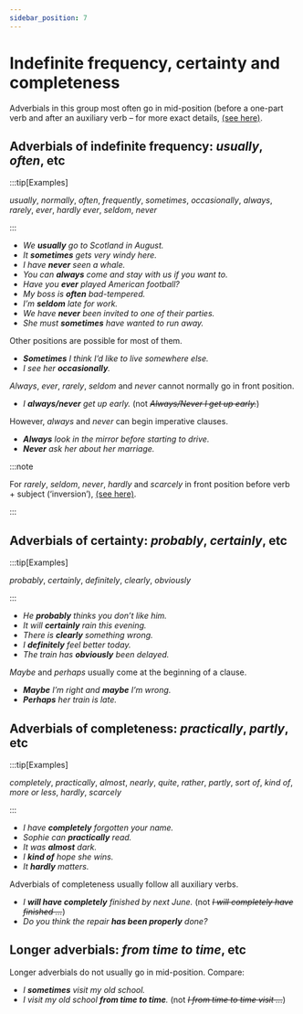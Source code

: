 ```yaml
---
sidebar_position: 7
---
```


# Indefinite frequency, certainty and completeness

Adverbials in this group most often go in mid-position (before a one-part verb and after an auxiliary verb – for more exact details, [(see here)](./mid-position-details).

## Adverbials of indefinite frequency: *usually*, *often*, etc

:::tip[Examples]

*usually*, *normally*, *often*, *frequently*, *sometimes*, *occasionally*, *always*, *rarely*, *ever*, *hardly ever*, *seldom*, *never*

:::

- *We **usually** go to Scotland in August.*
- *It **sometimes** gets very windy here.*
- *I have **never** seen a whale.*
- *You can **always** come and stay with us if you want to.*
- *Have you **ever** played American football?*
- *My boss is **often** bad-tempered.*
- *I’m **seldom** late for work.*
- *We have **never** been invited to one of their parties.*
- *She must **sometimes** have wanted to run away.*

Other positions are possible for most of them.

- ***Sometimes** I think I’d like to live somewhere else.*
- *I see her **occasionally**.*

*Always*, *ever*, *rarely*, *seldom* and *never* cannot normally go in front position.

- *I **always/never** get up early.* (not *~~Always/Never I get up early.~~*)

However, *always* and *never* can begin imperative clauses.

- ***Always** look in the mirror before starting to drive.*
- ***Never** ask her about her marriage.*

:::note

For *rarely*, *seldom*, *never*, *hardly* and *scarcely* in front position before verb + subject (‘inversion’), [(see here)](./../information-structure/inversion-auxiliary-verb-before-subject#after-negative-and-restrictive-expressions-at-no-time-was-he-).

:::

## Adverbials of certainty: *probably*, *certainly*, etc

:::tip[Examples]

*probably*, *certainly*, *definitely*, *clearly*, *obviously*

:::

- *He **probably** thinks you don’t like him.*
- *It will **certainly** rain this evening.*
- *There is **clearly** something wrong.*
- *I **definitely** feel better today.*
- *The train has **obviously** been delayed.*

*Maybe* and *perhaps* usually come at the beginning of a clause.

- ***Maybe** I’m right and **maybe** I’m wrong.*
- ***Perhaps** her train is late.*

## Adverbials of completeness: *practically*, *partly*, etc

:::tip[Examples]

*completely*, *practically*, *almost*, *nearly*, *quite*, *rather*, *partly*, *sort of*, *kind of*, *more or less*, *hardly*, *scarcely*

:::

- *I have **completely** forgotten your name.*
- *Sophie can **practically** read.*
- *It was **almost** dark.*
- *I **kind of** hope she wins.*
- *It **hardly** matters.*

Adverbials of completeness usually follow all auxiliary verbs.

- *I **will have completely** finished by next June.* (not *~~I will completely have finished …~~*)
- *Do you think the repair **has been properly** done?*

## Longer adverbials: *from time to time*, etc

Longer adverbials do not usually go in mid-position. Compare:

- *I **sometimes** visit my old school.*
- *I visit my old school **from time to time**.* (not *~~I from time to time visit …~~*)
